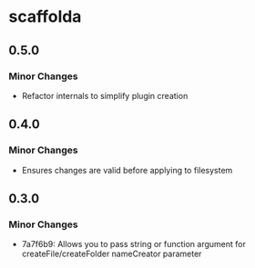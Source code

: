 # scaffolda

## 0.5.0

### Minor Changes

- Refactor internals to simplify plugin creation

## 0.4.0

### Minor Changes

- Ensures changes are valid before applying to filesystem

## 0.3.0

### Minor Changes

- 7a7f6b9: Allows you to pass string or function argument for createFile/createFolder nameCreator parameter
